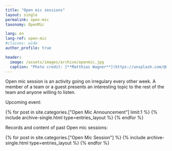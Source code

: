 ```yaml
---
title: "Open mic sessions"
layout: single
permalink: open-mic
taxonomy: OpenMic

lang: en
lang-ref: open-mic
#classes: wide
author_profile: true

header:
  image: /assets/images/archive/openmic.jpg
  caption: "Photo credit: [**Matthias Wagner**](https://unsplash.com/@matwag?utm_source=unsplash&utm_medium=referral&utm_content=creditCopyText) on [**Unsplash**](http://unsplash.com/)"
---
```


Open mic session is an activity going on irregulary every other week. A member of a team or a guest presents an interesting topic to the rest of the team and anyone willing to listen.

Upcoming event:

{% for post in site.categories.["Open Mic Announcement"] limit:1 %}
  {% include archive-single.html type=entries_layout %}
{% endfor %}

Records and content of past Open mic sessions:

{% for post in site.categories.["Open Mic Session"] %}
  {% include archive-single.html type=entries_layout %}
{% endfor %}
